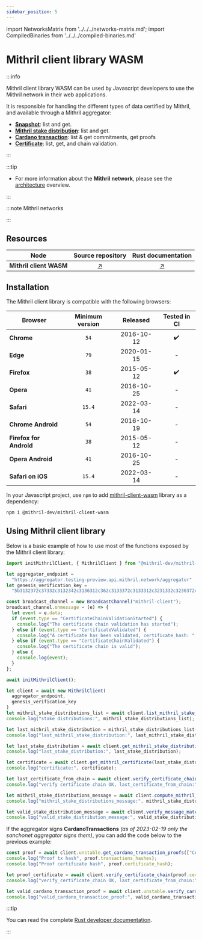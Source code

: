 ```yaml
---
sidebar_position: 5
---
```


import NetworksMatrix from '../../../networks-matrix.md';
import CompiledBinaries from '../../../compiled-binaries.md'

# Mithril client library WASM

:::info

Mithril client library WASM can be used by Javascript developers to use the Mithril network in their web applications.

It is responsible for handling the different types of data certified by Mithril, and available through a Mithril aggregator:
- [**Snapshot**](../../../glossary.md#snapshot): list and get.
- [**Mithril stake distribution**](../../../glossary.md#stake-distribution): list and get.
- [**Cardano transaction**](../../../glossary.md#cardano-transaction): list & get commitments, get proofs
- [**Certificate**](../../../glossary.md#certificate): list, get, and chain validation.

:::

:::tip

* For more information about the **Mithril network**, please see the [architecture](../../../mithril/mithril-network/architecture.md) overview.

:::

:::note Mithril networks

<NetworksMatrix />

:::

## Resources

| Node | Source repository | Rust documentation |
|:-:|:-----------------:|:------------------:|
**Mithril client WASM** | [:arrow_upper_right:](https://github.com/input-output-hk/mithril/tree/main/mithril-client-wasm) | [:arrow_upper_right:](https://mithril.network/rust-doc/mithril_client_wasm/index.html) |


## Installation

The Mithril client library is compatible with the following browsers:

| Browser | Minimum version | Released | Tested in CI |
| --- |:---:|:---:|:---:|
| **Chrome** | `54` | 2016-10-12 | :heavy_check_mark: |
| **Edge** | `79` | 2020-01-15 | - |
| **Firefox** | `38` | 2015-05-12 | :heavy_check_mark: |
| **Opera** | `41` | 2016-10-25 | - |
| **Safari** | `15.4` | 2022-03-14 | - |
| **Chrome Android** | `54` | 2016-10-19 | - |
| **Firefox for Android** | `38` | 2015-05-12 | - |
| **Opera Android** | `41` | 2016-10-25 | - |
| **Safari on iOS** | `15.4` | 2022-03-14 | - |

In your Javascript project, use `npm` to add [mithril-client-wasm](https://www.npmjs.com/package/@mithril-dev/mithril-client-wasm) library as a dependency:

```bash
npm i @mithril-dev/mithril-client-wasm
```

## Using Mithril client library

Below is a basic example of how to use most of the functions exposed by the Mithril client library:

```js
import initMithrilClient, { MithrilClient } from "@mithril-dev/mithril-client-wasm"

let aggregator_endpoint =
  "https://aggregator.testing-preview.api.mithril.network/aggregator"
let genesis_verification_key =
  "5b3132372c37332c3132342c3136312c362c3133372c3133312c3231332c3230372c3131372c3139382c38352c3137362c3139392c3136322c3234312c36382c3132332c3131392c3134352c31332c3233322c3234332c34392c3232392c322c3234392c3230352c3230352c33392c3233352c34345d"

const broadcast_channel = new BroadcastChannel("mithril-client");
broadcast_channel.onmessage = (e) => {
  let event = e.data;
  if (event.type == "CertificateChainValidationStarted") {
    console.log("The certificate chain validation has started");
  } else if (event.type == "CertificateValidated") {
    console.log("A certificate has been validated, certificate_hash: " + event.payload.certificate_hash);
  } else if (event.type == "CertificateChainValidated") {
    console.log("The certificate chain is valid");
  } else {
    console.log(event);
  }
};

await initMithrilClient();

let client = await new MithrilClient(
  aggregator_endpoint,
  genesis_verification_key
)
let mithril_stake_distributions_list = await client.list_mithril_stake_distributions();
console.log("stake distributions:", mithril_stake_distributions_list);

let last_mithril_stake_distribution = mithril_stake_distributions_list[0];
console.log("last_mithril_stake_distribution:", last_mithril_stake_distribution);

let last_stake_distribution = await client.get_mithril_stake_distribution(last_mithril_stake_distribution.hash);
console.log("last_stake_distribution:", last_stake_distribution);

let certificate = await client.get_mithril_certificate(last_stake_distribution.certificate_hash);
console.log("certificate:", certificate);

let last_certificate_from_chain = await client.verify_certificate_chain(certificate.hash);
console.log("verify certificate chain OK, last_certificate_from_chain:", last_certificate_from_chain);

let mithril_stake_distributions_message = await client.compute_mithril_stake_distribution_message(last_stake_distribution);
console.log("mithril_stake_distributions_message:", mithril_stake_distributions_message);

let valid_stake_distribution_message = await client.verify_message_match_certificate(mithril_stake_distributions_message, last_certificate_from_chain);
console.log("valid_stake_distribution_message:", valid_stake_distribution_message);
```

If the aggregator signs **CardanoTransactions** _(as of 2023-02-19 only the sanchonet aggregator signs them)_, you can add the code below to the previous example:

```js
const proof = await client.unstable.get_cardano_transaction_proofs(["CARDANO_TRANSACTION_HASH_1", "CARDANO_TRANSACTION_HASH_2"]);
console.log("Proof tx hash", proof.transactions_hashes);
console.log("Proof certificate hash", proof.certificate_hash);

let proof_certificate = await client.verify_certificate_chain(proof.certificate_hash);
console.log("verify_certificate_chain OK, last_certificate_from_chain:", proof_certificate);

let valid_cardano_transaction_proof = await client.unstable.verify_cardano_transaction_proof_then_compute_message(proof, proof_certificate);
console.log("valid_cardano_transaction_proof:", valid_cardano_transaction_proof);
```

:::tip

You can read the complete [Rust developer documentation](https://mithril.network/rust-doc/mithril_client_wasm/index.html).

:::